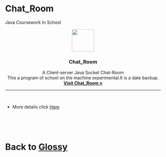 # Chat_Room
Java Coursework In School 

<p align="center">
  <a href="https://github.com/Glossy">
    <img src="https://avatars1.githubusercontent.com/u/20094589?v=3&s=400" width=72 height=72>
  </a>

  <h3 align="center">Chat_Room</h3>

  <p align="center">
    A Client-server Java Socket Chat-Room
    <br>
    This a program of school on the machine experimental.It is a date backup. 
    <br>
    <a href="https://github.com/Glossy/Chat_Room"><strong>Visit Chat_Room &raquo;</strong></a>
  </p>
</p>

<HR style="FILTER: alpha(opacity=100,finishopacity=0,style=3)" width="100%" color=#987cb9 SIZE=3>

<br>

- More details click [Here](https://github.com/Glossy/Chat_Room/blob/master/docs/Java%E4%B8%8A%E6%9C%BA%E6%8A%A5%E5%91%8A.docx)

<br>
<br>
<br>

# Back to [Glossy](https://github.com/Glossy)
